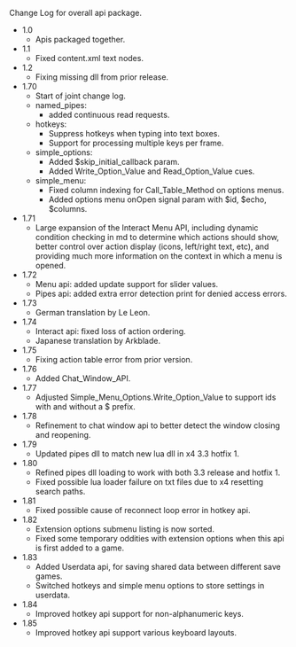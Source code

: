 
Change Log for overall api package.

* 1.0
  - Apis packaged together.
* 1.1
  - Fixed content.xml text nodes.
* 1.2
  - Fixing missing dll from prior release.
* 1.70
  - Start of joint change log.
  - named_pipes:
    - added continuous read requests.
  - hotkeys:
    - Suppress hotkeys when typing into text boxes.
    - Support for processing multiple keys per frame.
  - simple_options: 
    - Added $skip_initial_callback param.
    - Added Write_Option_Value and Read_Option_Value cues.
  - simple_menu:
    - Fixed column indexing for Call_Table_Method on options menus.
    - Added options menu onOpen signal param with $id, $echo, $columns.
* 1.71
  - Large expansion of the Interact Menu API, including dynamic condition checking in md to determine which actions should show, better control over action display (icons, left/right text, etc), and providing much more information on the context in which a menu is opened.
* 1.72
  - Menu api: added update support for slider values.
  - Pipes api: added extra error detection print for denied access errors.
* 1.73
  - German translation by Le Leon.
* 1.74
  - Interact api: fixed loss of action ordering.
  - Japanese translation by Arkblade.
* 1.75
  - Fixing action table error from prior version.
* 1.76
  - Added Chat_Window_API.
* 1.77
  - Adjusted Simple_Menu_Options.Write_Option_Value to support ids with and without a $ prefix.
* 1.78
  - Refinement to chat window api to better detect the window closing and reopening.
* 1.79
  - Updated pipes dll to match new lua dll in x4 3.3 hotfix 1.
* 1.80
  - Refined pipes dll loading to work with both 3.3 release and hotfix 1.
  - Fixed possible lua loader failure on txt files due to x4 resetting search paths.
* 1.81
  - Fixed possible cause of reconnect loop error in hotkey api.
* 1.82
  - Extension options submenu listing is now sorted.
  - Fixed some temporary oddities with extension options when this api is first added to a game.
* 1.83
  - Added Userdata api, for saving shared data between different save games.
  - Switched hotkeys and simple menu options to store settings in userdata.
* 1.84
  - Improved hotkey api support for non-alphanumeric keys.
* 1.85
  - Improved hotkey api support various keyboard layouts.